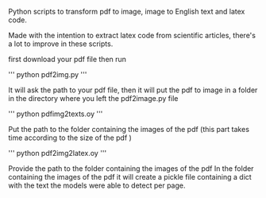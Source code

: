 Python scripts to transform pdf to image, image to English text and latex code.

Made with the intention to extract latex code from scientific articles, there's a lot to improve in these scripts.

first download your pdf file then run

'''
python pdf2img.py
'''

It will ask the path to your pdf file, then it will put the pdf to image in a folder in the directory where you left the pdf2image.py file

'''
python pdfimg2texts.oy
'''

Put the path to the folder containing the images of the pdf (this part takes time according to the size of the pdf ) 

'''
python pdf2img2latex.oy
'''

Provide the path to the folder containing the images of the pdf
In the folder containing the images of the pdf it will create a pickle file containing a dict with the text the models were able to detect per page.
